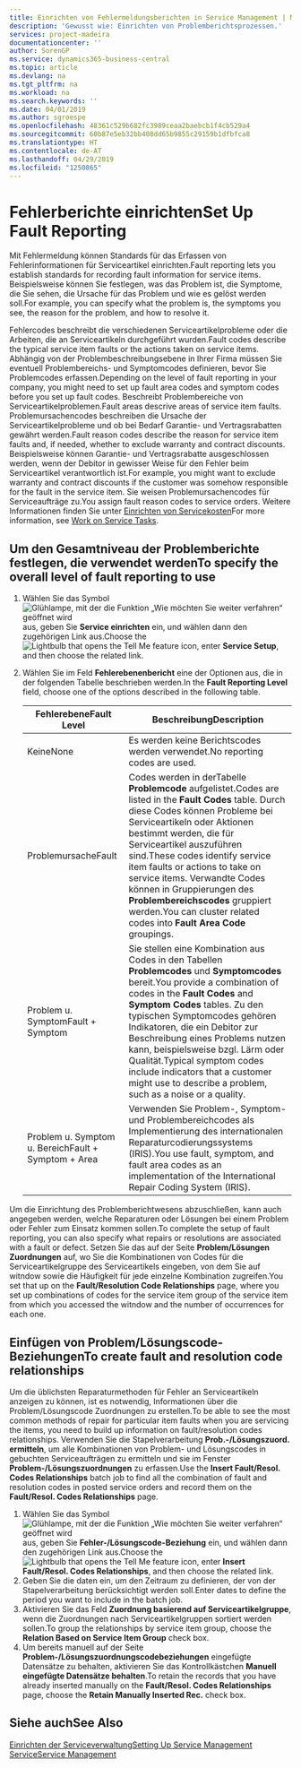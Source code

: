 ```yaml
---
title: Einrichten von Fehlermeldungsberichten in Service Management | Microsoft Docs
description: 'Gewusst wie: Einrichten von Problemberichtsprozessen.'
services: project-madeira
documentationcenter: ''
author: SorenGP
ms.service: dynamics365-business-central
ms.topic: article
ms.devlang: na
ms.tgt_pltfrm: na
ms.workload: na
ms.search.keywords: ''
ms.date: 04/01/2019
ms.author: sgroespe
ms.openlocfilehash: 48361c529b682fc3989ceaa2baebcb1f4cb529a4
ms.sourcegitcommit: 60b87e5eb32bb408dd65b9855c29159b1dfbfca8
ms.translationtype: HT
ms.contentlocale: de-AT
ms.lasthandoff: 04/29/2019
ms.locfileid: "1250865"
---
```

# <a name="set-up-fault-reporting"></a><span data-ttu-id="83334-103">Fehlerberichte einrichten</span><span class="sxs-lookup"><span data-stu-id="83334-103">Set Up Fault Reporting</span></span>
<span data-ttu-id="83334-104">Mit Fehlermeldung können Standards für das Erfassen von Fehlerinformationen für Serviceartikel einrichten.</span><span class="sxs-lookup"><span data-stu-id="83334-104">Fault reporting lets you establish standards for recording fault information for service items.</span></span> <span data-ttu-id="83334-105">Beispielsweise können Sie festlegen, was das Problem ist, die Symptome, die Sie sehen, die Ursache für das Problem und wie es gelöst werden soll.</span><span class="sxs-lookup"><span data-stu-id="83334-105">For example, you can specify what the problem is, the symptoms you see, the reason for the problem, and how to resolve it.</span></span>  

<span data-ttu-id="83334-106">Fehlercodes beschreibt die verschiedenen Serviceartikelprobleme oder die Arbeiten, die an Serviceartikeln durchgeführt wurden.</span><span class="sxs-lookup"><span data-stu-id="83334-106">Fault codes describe the typical service item faults or the actions taken on service items.</span></span> <span data-ttu-id="83334-107">Abhängig von der Problembeschreibungsebene in Ihrer Firma müssen Sie eventuell Problembereichs- und Symptomcodes definieren, bevor Sie Problemcodes erfassen.</span><span class="sxs-lookup"><span data-stu-id="83334-107">Depending on the level of fault reporting in your company, you might need to set up fault area codes and symptom codes before you set up fault codes.</span></span> <span data-ttu-id="83334-108">Beschreibt Problembereiche von Serviceartikelproblemen.</span><span class="sxs-lookup"><span data-stu-id="83334-108">Fault areas descrive areas of service item faults.</span></span> <span data-ttu-id="83334-109">Problemursachencodes beschreiben die Ursache der Serviceartikelprobleme und ob bei Bedarf Garantie- und Vertragsrabatten gewährt werden.</span><span class="sxs-lookup"><span data-stu-id="83334-109">Fault reason codes describe the reason for service item faults and, if needed, whether to exclude warranty and contract discounts.</span></span> <span data-ttu-id="83334-110">Beispielsweise können Garantie- und Vertragsrabatte ausgeschlossen werden, wenn der Debitor in gewisser Weise für den Fehler beim Serviceartikel verantwortlich ist.</span><span class="sxs-lookup"><span data-stu-id="83334-110">For example, you might want to exclude warranty and contract discounts if the customer was somehow responsible for the fault in the service item.</span></span> <span data-ttu-id="83334-111">Sie weisen Problemursachencodes für Serviceaufträge zu.</span><span class="sxs-lookup"><span data-stu-id="83334-111">You assign fault reason codes to service orders.</span></span> <span data-ttu-id="83334-112">Weitere Informationen finden Sie unter [Einrichten von Servicekosten](service-how-to-work-on-service-tasks.md)</span><span class="sxs-lookup"><span data-stu-id="83334-112">For more information, see [Work on Service Tasks](service-how-to-work-on-service-tasks.md).</span></span>  

## <a name="to-specify-the-overall-level-of-fault-reporting-to-use"></a><span data-ttu-id="83334-113">Um den Gesamtniveau der Problemberichte festlegen, die verwendet werden</span><span class="sxs-lookup"><span data-stu-id="83334-113">To specify the overall level of fault reporting to use</span></span>
1. <span data-ttu-id="83334-114">Wählen Sie das Symbol ![Glühlampe, mit der die Funktion „Wie möchten Sie weiter verfahren“ geöffnet wird](media/ui-search/search_small.png "Wie möchten Sie weiter verfahren?") aus, geben Sie **Service einrichten** ein, und wählen dann den zugehörigen Link aus.</span><span class="sxs-lookup"><span data-stu-id="83334-114">Choose the ![Lightbulb that opens the Tell Me feature](media/ui-search/search_small.png "Tell me what you want to do") icon, enter **Service Setup**, and then choose the related link.</span></span>
2. <span data-ttu-id="83334-115">Wählen Sie im Feld **Fehlerebenenbericht** eine der Optionen aus, die in der folgenden Tabelle beschrieben werden.</span><span class="sxs-lookup"><span data-stu-id="83334-115">In the **Fault Reporting Level** field, choose one of the options described in the following table.</span></span>  

    |<span data-ttu-id="83334-116">**Fehlerebene**</span><span class="sxs-lookup"><span data-stu-id="83334-116">**Fault Level**</span></span>|<span data-ttu-id="83334-117">**Beschreibung**</span><span class="sxs-lookup"><span data-stu-id="83334-117">**Description**</span></span>|  
    |------------|-------------|  
    |<span data-ttu-id="83334-118">Keine</span><span class="sxs-lookup"><span data-stu-id="83334-118">None</span></span> | <span data-ttu-id="83334-119">Es werden keine Berichtscodes werden verwendet.</span><span class="sxs-lookup"><span data-stu-id="83334-119">No reporting codes are used.</span></span>|  
    |<span data-ttu-id="83334-120">Problemursache</span><span class="sxs-lookup"><span data-stu-id="83334-120">Fault</span></span> | <span data-ttu-id="83334-121">Codes werden in derTabelle **Problemcode** aufgelistet.</span><span class="sxs-lookup"><span data-stu-id="83334-121">Codes are listed in the **Fault Codes** table.</span></span> <span data-ttu-id="83334-122">Durch diese Codes können Probleme bei Serviceartikeln oder Aktionen bestimmt werden, die für Serviceartikel auszuführen sind.</span><span class="sxs-lookup"><span data-stu-id="83334-122">These codes identify service item faults or actions to take on service items.</span></span> <span data-ttu-id="83334-123">Verwandte Codes können in Gruppierungen des **Problembereichscodes** gruppiert werden.</span><span class="sxs-lookup"><span data-stu-id="83334-123">You can cluster related codes into **Fault Area Code** groupings.</span></span>|  
    |<span data-ttu-id="83334-124">Problem u. Symptom</span><span class="sxs-lookup"><span data-stu-id="83334-124">Fault + Symptom</span></span> | <span data-ttu-id="83334-125">Sie stellen eine Kombination aus Codes in den Tabellen **Problemcodes** und **Symptomcodes** bereit.</span><span class="sxs-lookup"><span data-stu-id="83334-125">You provide a combination of codes in the **Fault Codes** and **Symptom Codes** tables.</span></span> <span data-ttu-id="83334-126">Zu den typischen Symptomcodes gehören Indikatoren, die ein Debitor zur Beschreibung eines Problems nutzen kann, beispielsweise bzgl. Lärm oder Qualität.</span><span class="sxs-lookup"><span data-stu-id="83334-126">Typical symptom codes include indicators that a customer might use to describe a problem, such as a noise or a quality.</span></span>|  
    |<span data-ttu-id="83334-127">Problem u. Symptom u. Bereich</span><span class="sxs-lookup"><span data-stu-id="83334-127">Fault + Symptom + Area</span></span> | <span data-ttu-id="83334-128">Verwenden Sie Problem-, Symptom- und Problembereichcodes als Implementierung des internationalen Reparaturcodierungssystems (IRIS).</span><span class="sxs-lookup"><span data-stu-id="83334-128">You use fault, symptom, and fault area codes as an implementation of the International Repair Coding System (IRIS).</span></span>|  

<span data-ttu-id="83334-129">Um die Einrichtung des Problemberichtwesens abzuschließen, kann auch angegeben werden, welche Reparaturen oder Lösungen bei einem Problem oder Fehler zum Einsatz kommen sollen.</span><span class="sxs-lookup"><span data-stu-id="83334-129">To complete the setup of fault reporting, you can also specify what repairs or resolutions are associated with a fault or defect.</span></span> <span data-ttu-id="83334-130">Setzen Sie das auf der Seite **Problem/Lösungen Zuordnungen** auf, wo Sie die Kombinationen von Codes für die Serviceartikelgruppe des Serviceartikels eingeben, von dem Sie auf witndow sowie die Häufigkeit für jede einzelne Kombination zugreifen.</span><span class="sxs-lookup"><span data-stu-id="83334-130">You set that up on the **Fault/Resolution Code Relationships** page, where you set up combinations of codes for the service item group of the service item from which you accessed the witndow and the number of occurrences for each one.</span></span>

## <a name="to-create-fault-and-resolution-code-relationships"></a><span data-ttu-id="83334-131">Einfügen von Problem/Lösungscode-Beziehungen</span><span class="sxs-lookup"><span data-stu-id="83334-131">To create fault and resolution code relationships</span></span>
<!--this needs to go in a working with topic-->
<span data-ttu-id="83334-132">Um die üblichsten Reparaturmethoden für Fehler an Serviceartikeln anzeigen zu können, ist es notwendig, Informationen über die Problem/Lösungscode Zuordnungen zu erstellen.</span><span class="sxs-lookup"><span data-stu-id="83334-132">To be able to see the most common methods of repair for particular item faults when you are servicing the items, you need to build up information on fault/resolution codes relationships.</span></span> <span data-ttu-id="83334-133">Verwenden Sie die Stapelverarbeitung **Prob.-/Lösungszuord. ermitteln**, um alle Kombinationen von Problem- und Lösungscodes in gebuchten Serviceaufträgen zu ermitteln und sie im Fenster **Problem-/Lösungszuordnungen** zu erfassen.</span><span class="sxs-lookup"><span data-stu-id="83334-133">Use the **Insert Fault/Resol. Codes Relationships** batch job to find all the combination of fault and resolution codes in posted service orders and record them on the **Fault/Resol. Codes Relationships** page.</span></span>

1. <span data-ttu-id="83334-134">Wählen Sie das Symbol ![Glühlampe, mit der die Funktion „Wie möchten Sie weiter verfahren“ geöffnet wird](media/ui-search/search_small.png "Wie möchten Sie weiter verfahren?") aus, geben Sie **Fehler-/Lösungscode-Beziehung** ein, und wählen dann den zugehörigen Link aus.</span><span class="sxs-lookup"><span data-stu-id="83334-134">Choose the ![Lightbulb that opens the Tell Me feature](media/ui-search/search_small.png "Tell me what you want to do") icon, enter **Insert Fault/Resol. Codes Relationships**, and then choose the related link.</span></span>  
2. <span data-ttu-id="83334-135">Geben Sie die daten ein, um den Zeitraum zu definieren, der von der Stapelverarbeitung berücksichtigt werden soll.</span><span class="sxs-lookup"><span data-stu-id="83334-135">Enter dates to define the period you want to include in the batch job.</span></span>  
3. <span data-ttu-id="83334-136">Aktivieren Sie das Feld **Zuordnung basierend auf Serviceartikelgruppe**, wenn die Zuordnungen nach Serviceartikelgruppen sortiert werden sollen.</span><span class="sxs-lookup"><span data-stu-id="83334-136">To group the relationships by service item group, choose the **Relation Based on Service Item Group** check box.</span></span>  
4. <span data-ttu-id="83334-137">Um bereits manuell auf der Seite **Problem-/Lösungszuordnungscodebeziehungen** eingefügte Datensätze zu behalten, aktivieren Sie das Kontrollkästchen **Manuell eingefügte Datensätze behalten**.</span><span class="sxs-lookup"><span data-stu-id="83334-137">To retain the records that you have already inserted manually on the **Fault/Resol. Codes Relationships** page, choose the **Retain Manually Inserted Rec.** check box.</span></span>  

## <a name="see-also"></a><span data-ttu-id="83334-138">Siehe auch</span><span class="sxs-lookup"><span data-stu-id="83334-138">See Also</span></span>
[<span data-ttu-id="83334-139">Einrichten der Serviceverwaltung</span><span class="sxs-lookup"><span data-stu-id="83334-139">Setting Up Service Management</span></span>](service-setup-service.md)  
[<span data-ttu-id="83334-140">Service</span><span class="sxs-lookup"><span data-stu-id="83334-140">Service Management</span></span>](service-service.md)  
